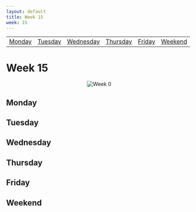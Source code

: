 ```yaml
---
layout: default
title: Week 15
week: 15
---
```


<table>
<tr>
	<td> <a href="#Monday">Monday</a> </td>
	<td> <a href="#Tuesday">Tuesday</a> </td>
	<td> <a href="#Wednesday">Wednesday</a> </td>
	<td> <a href="#Thursday">Thursday</a> </td>
	<td> <a href="#Friday">Friday</a> </td>
	<td> <a href="#Weekend">Weekend</a> </td>
</tr></table>

# Week 15

<p align="center"> 
	<img src="images/w014-600.png" alt="Week 0"/>
</p>

<a id='Monday'></a>
## Monday

<a id='Tuesday'></a>
## Tuesday

<a id='Wednesday'></a>
## Wednesday

<a id='Thursday'></a>
## Thursday

<a id='Friday'></a>
## Friday

<a id='Weekend'></a>
## Weekend

